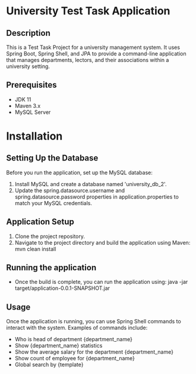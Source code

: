 # University Test Task Application

## Description
This is a Test Task Project for a university management system. 
It uses Spring Boot, Spring Shell, and JPA to provide a command-line application 
that manages departments, lectors, and their associations within a university setting.

## Prerequisites

-  JDK 11
-  Maven 3.x
-  MySQL Server


# Installation
## Setting Up the Database

Before you run the application, set up the MySQL database:

1. Install MySQL and create a database named 'university_db_2'.
2. Update the spring.datasource.username and spring.datasource.password 
   properties in application.properties to match your MySQL credentials.

## Application Setup
1. Clone the project repository.
2. Navigate to the project directory and build the application using Maven:
   mvn clean install
 
## Running the application
- Once the build is complete, you can run the application using:
  java -jar target/application-0.0.1-SNAPSHOT.jar

## Usage
Once the application is running, you can use Spring Shell commands to interact with the system. Examples of commands include:

- Who is head of department {department_name}
- Show {department_name} statistics
- Show the average salary for the department {department_name}
- Show count of employee for {department_name}
- Global search by {template}